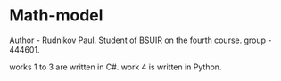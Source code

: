 # Math-model

Author - Rudnikov Paul.
Student of BSUIR on the fourth course.
group - 444601.

works 1 to 3 are written in C#.
work 4 is written in Python.